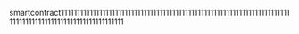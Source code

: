 smartcontract111111111111111111111111111111111111111111111111111111111111111111111111111111111111111111111111111111111111
